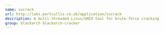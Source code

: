 ```yaml
---
name: sucrack
url: http://labs.portcullis.co.uk/application/sucrack
description: A multi-threaded Linux/UNIX tool for brute-force cracking local user accounts via su URL : http://labs.
group: blackarch blackarch-cracker
---
```

